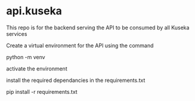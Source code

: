 # api.kuseka
This repo is for the backend serving the API to be consumed by all Kuseka services


Create a virtual environment for the API using the command

python -m venv <name of virtual environmnet>

activate the environment

install the required dependancies in the requirements.txt

pip install -r requirements.txt
